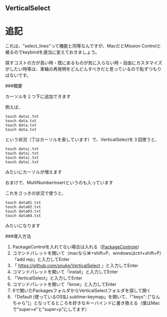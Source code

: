 VerticalSelect
----

# 追記

これは、"select_lines"って機能と同等なんですが、MacだとMission Controlと被るのでkeybindを適当に変えておきましょう。

探すコストの方が高い時・既にあるものが気に入らない時・自由にカスタマイズがしたい時等は、車輪の再発明をどんどんすべきだと思っているので恥ずつもりはないです。


###概要

カーソルを１つ下に追加できます

例えば、

```
touch data|.txt
touch data.txt
touch data.txt
touch data.txt
```

という状況（'|'はカーソルを表しています）で、VerticalSelectを３回使うと、

```
touch data|.txt
touch data|.txt
touch data|.txt
touch data|.txt
```

みたいにカーソルが増えます

おまけで、MultiNumberInsertというのも入っています

これをさっきの状況で使うと、

```
touch data01.txt
touch data02.txt
touch data03.txt
touch data04.txt
```

みたいになります


###導入方法

1. PackageControlを入れてない場合は入れる（[PackageControle](https://packagecontrol.io/installation#st2)）
2. コマンドパレットを開いて（macなら⌘+shift+P、windowsはctrl+shift+P）「add rep」と入力してEnter
3. 「 https://github.com/snuke/VerticalSelect 」と入力してEnter
4. コマンドパレットを開いて「install」と入力してEnter
5. 「VerticalSelect」と入力してEnter
6. コマンドパレットを開いて「brow」と入力してEnter
7. 6で開いたPackagesフォルダからVerticalSelectフォルダを探して開く
8. 「Default (使っているOS名).sublime-keymap」を開いて、「"keys": ["なんちゃら"]」となってるところを好きなキーバインドに書き換える（僕はMacで"super+e"と"super+p"にしてます）

